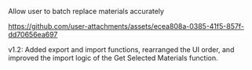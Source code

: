 Allow user to batch replace materials accurately

https://github.com/user-attachments/assets/ecea808a-0385-41f5-857f-dd70656ea697

v1.2:
Added export and import functions, rearranged the UI order, and improved the import logic of the Get Selected Materials function.

